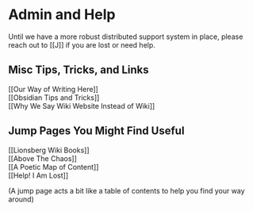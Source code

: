 # Admin and Help

Until we have a more robust distributed support system in place, please reach out to [[J]] if you are lost or need help. 

## Misc Tips, Tricks, and Links

[[Our Way of Writing Here]]  
[[Obsidian Tips and Tricks]]  
[[Why We Say Wiki Website Instead of Wiki]]  

## Jump Pages You Might Find Useful

[[Lionsberg Wiki Books]]  
[[Above The Chaos]]  
[[A Poetic Map of Content]]    
[[Help! I Am Lost]]  

(A jump page acts a bit like a table of contents to help you find your way around)